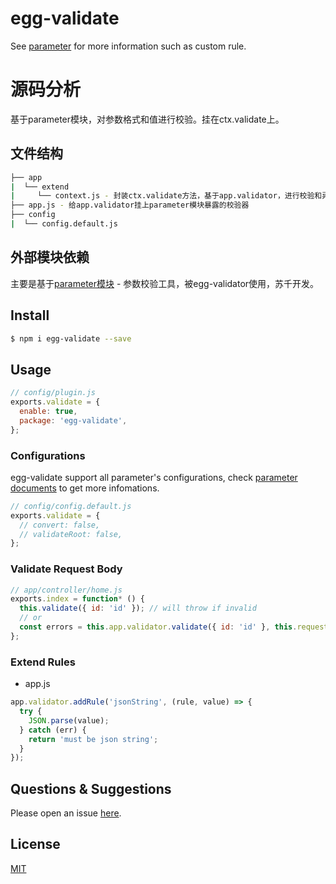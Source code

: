# egg-validate

See [parameter](https://github.com/node-modules/parameter) for more information such as custom rule.

# 源码分析

基于parameter模块，对参数格式和值进行校验。挂在ctx.validate上。

## 文件结构

``` bash
├── app
|  └── extend
|     └── context.js - 封装ctx.validate方法，基于app.validator，进行校验和异常报错
├── app.js - 给app.validator挂上parameter模块暴露的校验器
├── config
|  └── config.default.js
```

## 外部模块依赖

主要是基于[parameter模块](https://github.com/node-modules/parameter) - 参数校验工具，被egg-validator使用，苏千开发。



## Install

```bash
$ npm i egg-validate --save
```

## Usage

```js
// config/plugin.js
exports.validate = {
  enable: true,
  package: 'egg-validate',
};
```

### Configurations

egg-validate support all parameter's configurations, check [parameter documents](https://github.com/node-modules/parameter) to get more infomations.

```js
// config/config.default.js
exports.validate = {
  // convert: false,
  // validateRoot: false,
};
```

### Validate Request Body

```js
// app/controller/home.js
exports.index = function* () {
  this.validate({ id: 'id' }); // will throw if invalid
  // or
  const errors = this.app.validator.validate({ id: 'id' }, this.request.body);
};
```

### Extend Rules

- app.js

```js
app.validator.addRule('jsonString', (rule, value) => {
  try {
    JSON.parse(value);
  } catch (err) {
    return 'must be json string';
  }
});
```

## Questions & Suggestions

Please open an issue [here](https://github.com/eggjs/egg/issues).

## License

[MIT](LICENSE)

